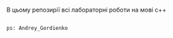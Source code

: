 В цьому репозирії всі лабораторні роботи на мові c++



































                                                                                                            ps: Andrey_Gordienko
